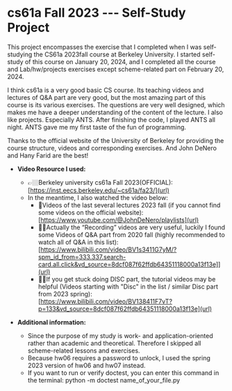 # cs61a Fall 2023 --- Self-Study Project
This project encompasses the exercise that I completed when I was self-studying the CS61a 2023fall course at Berkeley University. 
 I started self-study of this course on January 20, 2024, and I completed all the course and Lab/hw/projects exercises except scheme-related part on February 20, 2024.

I think cs61a is a very good basic CS course. Its teaching videos and lectures of Q&A part are very good, but the most amazing part of this course is its various exercises. The questions are very well designed, which makes me have a deeper understanding of the content of the lecture. I also like projects. Especially ANTS. After finishing the code, I played ANTS all night. ANTS gave me my first taste of the fun of programming.

Thanks to the official website of the University of Berkeley for providing the course structure, videos and corresponding exercises. And John DeNero and Hany Farid are the best!

 
- **Video Resource I used:**
  - 👉🏼Berkeley university cs61a Fall 2023(OFFICIAL):[https://inst.eecs.berkeley.edu/~cs61a/fa23/](url)
  - In the meantime, I also watched the video below:
    - 🦾Videos of the last several lectures 2023 fall (if you cannot find some videos on the official website): [https://www.youtube.com/@JohnDeNero/playlists](url)
    - 👍🏼Actually the “Recording” videos are very useful, luckily I found some Videos of Q&A part from 2020 fall (highly recommended to watch all of Q&A in this list): [https://www.bilibili.com/video/BV1s3411G7yM/?spm_id_from=333.337.search-card.all.click&vd_source=8dcf087f62ffdb64351118000a13f13e]](url)
    - 🙏🏼If you get stuck doing DISC part, the tutorial videos may be helpful (Videos starting with "Disc" in the list / similar Disc part from 2023 spring): [https://www.bilibili.com/video/BV138411F7vT?p=133&vd_source=8dcf087f62ffdb64351118000a13f13e](url)


- **Additional information:**
  - Since the purpose of my study is work- and application-oriented rather than academic and theoretical. Therefore I skipped all scheme-related lessons and exercises.
  - Because hw06 requires a password to unlock, I used the spring 2023 version of hw06 and hw07 instead.
  - If you want to run or verify doctest, you can enter this command in the terminal:  python -m doctest name_of_your_file.py

  
  
